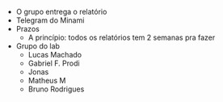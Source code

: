 * O grupo entrega o relatório
* Telegram do Minami
* Prazos
    * A princípio: todos os relatórios tem 2 semanas pra fazer
* Grupo do lab
    * Lucas Machado
    * Gabriel F. Prodi
    * Jonas
    * Matheus M
    * Bruno Rodrigues

